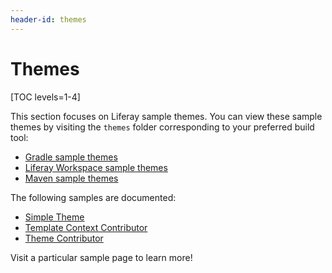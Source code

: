 ```yaml
---
header-id: themes
---
```


# Themes

[TOC levels=1-4]

This section focuses on Liferay sample themes. You can view these sample themes
by visiting the `themes` folder corresponding to your preferred build tool:

- [Gradle sample themes](https://github.com/liferay/liferay-blade-samples/tree/7.0/gradle/themes)
- [Liferay Workspace sample themes](https://github.com/liferay/liferay-blade-samples/tree/7.0/liferay-workspace/themes)
- [Maven sample themes](https://github.com/liferay/liferay-blade-samples/tree/7.0/maven/themes)

The following samples are documented:

- [Simple Theme](theme)
- [Template Context Contributor](template-context-contributor)
- [Theme Contributor](theme-contributor)

Visit a particular sample page to learn more!
